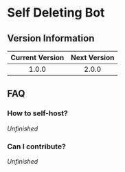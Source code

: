 # Self Deleting Bot
## Version Information
| Current Version | Next Version |
| :---: | :---: |
| 1.0.0 | 2.0.0 |

## FAQ
### How to self-host?
*Unfinished*

### Can I contribute?
*Unfinished*

